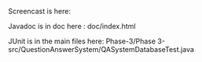 Screencast is here: 


Javadoc is in doc here : doc/index.html


JUnit is in the main files here: 
Phase-3/Phase 3-src/QuestionAnswerSystem/QASystemDatabaseTest.java
